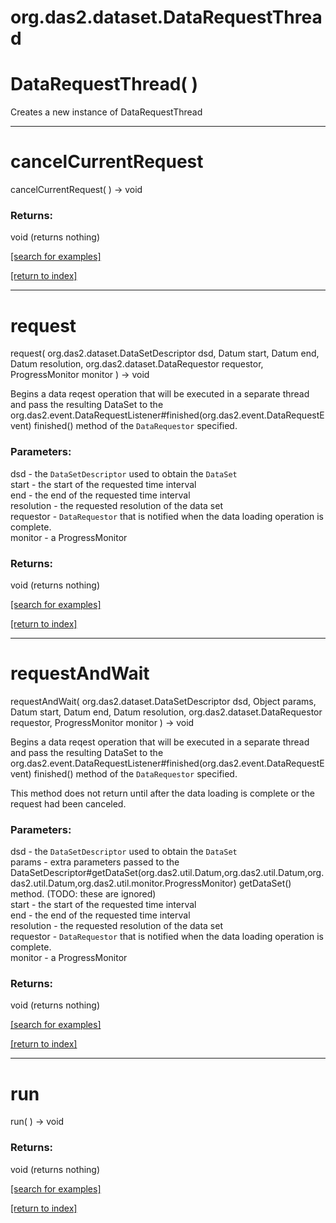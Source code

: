 # org.das2.dataset.DataRequestThread



# DataRequestThread( )
Creates a new instance of DataRequestThread

***
<a name="cancelCurrentRequest"></a>
# cancelCurrentRequest
cancelCurrentRequest(  ) &rarr; void



### Returns:
void (returns nothing)


<a href="https://github.com/autoplot/dev/search?q=cancelCurrentRequest&unscoped_q=cancelCurrentRequest">[search for examples]</a>

<a href="https://github.com/autoplot/documentation/blob/master/javadoc/index-all.md">[return to index]</a>

***
<a name="request"></a>
# request
request( org.das2.dataset.DataSetDescriptor dsd, Datum start, Datum end, Datum resolution, org.das2.dataset.DataRequestor requestor, ProgressMonitor monitor ) &rarr; void

Begins a data reqest operation that will be executed
 in a separate thread and pass the resulting DataSet to the
 org.das2.event.DataRequestListener#finished(org.das2.event.DataRequestEvent)
 finished() method of the <code>DataRequestor</code>
 specified.

### Parameters:
dsd - the <code>DataSetDescriptor</code> used to obtain
      the <code>DataSet</code>
<br>start - the start of the requested time interval
<br>end - the end of the requested time interval
<br>resolution - the requested resolution of the data set
<br>requestor - <code>DataRequestor</code> that is notified
      when the data loading operation is complete.
<br>monitor - a ProgressMonitor

### Returns:
void (returns nothing)


<a href="https://github.com/autoplot/dev/search?q=request&unscoped_q=request">[search for examples]</a>

<a href="https://github.com/autoplot/documentation/blob/master/javadoc/index-all.md">[return to index]</a>

***
<a name="requestAndWait"></a>
# requestAndWait
requestAndWait( org.das2.dataset.DataSetDescriptor dsd, Object params, Datum start, Datum end, Datum resolution, org.das2.dataset.DataRequestor requestor, ProgressMonitor monitor ) &rarr; void

Begins a data reqest operation that will be executed
 in a separate thread and pass the resulting DataSet to the
 org.das2.event.DataRequestListener#finished(org.das2.event.DataRequestEvent)
 finished() method of the <code>DataRequestor</code>
 specified.

 This method does not return until after the data loading is complete
 or the request had been canceled.

### Parameters:
dsd - the <code>DataSetDescriptor</code> used to obtain
      the <code>DataSet</code>
<br>params - extra parameters passed to the 
      DataSetDescriptor#getDataSet(org.das2.util.Datum,org.das2.util.Datum,org.das2.util.Datum,org.das2.util.monitor.ProgressMonitor)
      getDataSet() method.  (TODO: these are ignored)
<br>start - the start of the requested time interval
<br>end - the end of the requested time interval
<br>resolution - the requested resolution of the data set
<br>requestor - <code>DataRequestor</code> that is notified
      when the data loading operation is complete.
<br>monitor - a ProgressMonitor

### Returns:
void (returns nothing)


<a href="https://github.com/autoplot/dev/search?q=requestAndWait&unscoped_q=requestAndWait">[search for examples]</a>

<a href="https://github.com/autoplot/documentation/blob/master/javadoc/index-all.md">[return to index]</a>

***
<a name="run"></a>
# run
run(  ) &rarr; void



### Returns:
void (returns nothing)


<a href="https://github.com/autoplot/dev/search?q=run&unscoped_q=run">[search for examples]</a>

<a href="https://github.com/autoplot/documentation/blob/master/javadoc/index-all.md">[return to index]</a>

